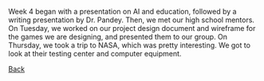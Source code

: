 Week 4 began with a presentation on AI and education, followed by a writing presentation by Dr. Pandey. Then, we met our high school mentors. On Tuesday, we worked on our project design document and wireframe for the games we are designing, and presented them to our group. On Thursday, we took a trip to NASA, which was pretty interesting. We got to look at their testing center and computer equipment.

[Back](./my-blog.html)
